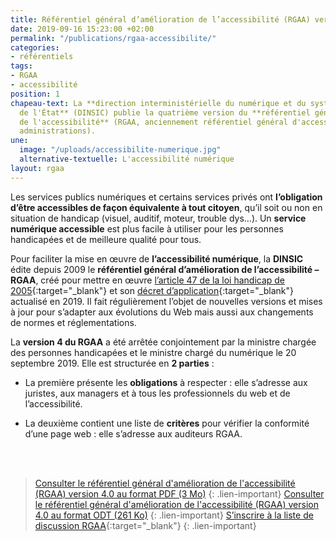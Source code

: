 ```yaml
---
title: Référentiel général d’amélioration de l’accessibilité (RGAA) version 4
date: 2019-09-16 15:23:00 +02:00
permalink: "/publications/rgaa-accessibilite/"
categories:
- référentiels
tags:
- RGAA
- accessibilité
position: 1
chapeau-text: La **direction interministérielle du numérique et du système d'information
  de l'État** (DINSIC) publie la quatrième version du **référentiel général d'amélioration
  de l'accessibilité** (RGAA, anciennement référentiel général d'accessibilité des
  administrations).
une:
  image: "/uploads/accessibilite-numerique.jpg"
  alternative-textuelle: L'accessibilité numérique
layout: rgaa
---
```


  <!-- alternative-textuelle: "L'accessibilité numérique" -->

Les services publics numériques et certains services privés ont **l’obligation d’être accessibles de façon équivalente à tout citoyen**, qu’il soit ou non en situation de handicap (visuel, auditif, moteur, trouble dys…). Un **service numérique accessible** est plus facile à utiliser pour les personnes handicapées et de meilleure qualité pour tous. <br>

Pour faciliter la mise en œuvre de **l’accessibilité numérique**, la **DINSIC** édite depuis 2009 le **référentiel général d’amélioration de l’accessibilité – RGAA**, créé  pour mettre en œuvre [l’article 47 de la loi handicap de 2005](https://www.legifrance.gouv.fr/affichTexteArticle.do?idArticle=LEGIARTI000037388867&cidTexte=LEGITEXT000006051257){:target="_blank"} et son [décret d’application](https://www.legifrance.gouv.fr/affichTexte.do?cidTexte=JORFTEXT000038811937){:target="_blank"} actualisé en 2019. Il fait régulièrement l’objet de nouvelles versions et mises à jour pour s’adapter aux évolutions du Web mais aussi aux changements de normes et réglementations.

La **version 4 du RGAA** a été arrêtée conjointement par la ministre chargée des personnes handicapées et le ministre chargé du numérique le 20 septembre 2019. Elle est structurée en **2 parties** :

* La première présente les **obligations** à respecter : elle s’adresse aux juristes, aux managers et à tous les professionnels du web et de l’accessibilité.

* La deuxième contient une liste de **critères** pour vérifier la conformité d’une page web : elle s’adresse aux auditeurs RGAA.
<br>
<br>

> [Consulter le référentiel général d'amélioration de l'accessibilité (RGAA) version 4.0 au format PDF (3 Mo)](/uploads/RGAA-v4.0.pdf)
{: .lien-important}
> [Consulter le référentiel général d'amélioration de l'accessibilité (RGAA) version 4.0 au format ODT (261 Ko)](/uploads/RGAA-v4.0.odt)
{: .lien-important}
> [S’inscrire à la liste de discussion RGAA](https://framalistes.org/sympa/subscribe/rgaa){:target="_blank"}
{: .lien-important}
